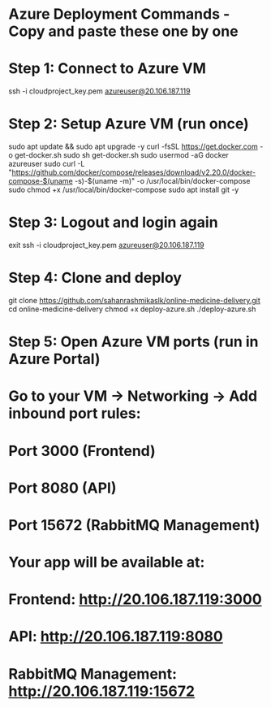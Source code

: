 # Azure Deployment Commands - Copy and paste these one by one

# Step 1: Connect to Azure VM

ssh -i cloudproject_key.pem azureuser@20.106.187.119

# Step 2: Setup Azure VM (run once)

sudo apt update && sudo apt upgrade -y
curl -fsSL https://get.docker.com -o get-docker.sh
sudo sh get-docker.sh
sudo usermod -aG docker azureuser
sudo curl -L "https://github.com/docker/compose/releases/download/v2.20.0/docker-compose-$(uname -s)-$(uname -m)" -o /usr/local/bin/docker-compose
sudo chmod +x /usr/local/bin/docker-compose
sudo apt install git -y

# Step 3: Logout and login again

exit
ssh -i cloudproject_key.pem azureuser@20.106.187.119

# Step 4: Clone and deploy

git clone https://github.com/sahanrashmikaslk/online-medicine-delivery.git
cd online-medicine-delivery
chmod +x deploy-azure.sh
./deploy-azure.sh

# Step 5: Open Azure VM ports (run in Azure Portal)

# Go to your VM → Networking → Add inbound port rules:

# Port 3000 (Frontend)

# Port 8080 (API)

# Port 15672 (RabbitMQ Management)

# Your app will be available at:

# Frontend: http://20.106.187.119:3000

# API: http://20.106.187.119:8080

# RabbitMQ Management: http://20.106.187.119:15672

